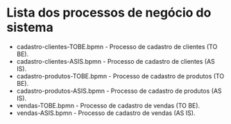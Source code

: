# Lista dos processos de negócio do sistema

* cadastro-clientes-TOBE.bpmn - Processo de cadastro de clientes (TO BE).
* cadastro-clientes-ASIS.bpmn - Processo de cadastro de clientes (AS IS).
* cadastro-produtos-TOBE.bpmn - Processo de cadastro de produtos (TO BE).
* cadastro-produtos-ASIS.bpmn - Processo de cadastro de produtos (AS IS).
* vendas-TOBE.bpmn - Processo de cadastro de vendas (TO BE).
* vendas-ASIS.bpmn - Processo de cadastro de vendas (AS IS).
